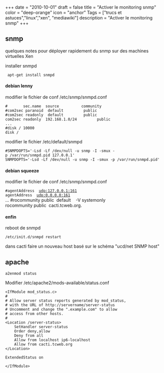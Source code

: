+++
date = "2010-10-01"
draft = false
title = "Activer le monitoring snmp"
color = "deep-orange"
icon = "anchor"
Tags = ["trucs et astuces","linux","xen", "mediawiki"]
description = "Activer le monitoring snmp"
+++

snmp
----

quelques notes pour déployer rapidement du snmp sur des machines
virtuelles Xen

installer snmpd

     apt-get install snmpd

#### debian lenny

modifier le fichier de conf /etc/snmp/snmpd.conf

    #       sec.name  source          community
    #com2sec paranoid  default         public
    #com2sec readonly  default         public
    com2sec readonly  192.168.1.0/24         public
    ...
    #disk / 10000
    disk /

modifier le fichier /etc/default/snmpd

    #SNMPDOPTS='-Lsd -Lf /dev/null -u snmp -I -smux -p /var/run/snmpd.pid 127.0.0.1'
    SNMPDOPTS='-Lsd -Lf /dev/null -u snmp -I -smux -p /var/run/snmpd.pid'

#### debian squeeze

modifier le fichier de conf /etc/snmp/snmpd.conf

`#agentAddress  `[`udp:127.0.0.1:161`](udp:127.0.0.1:161)\
`agentAddress  `[`udp:0.0.0.0:161`](udp:0.0.0.0:161)\
    ...
    #rocommunity public  default    -V systemonly
    rocommunity public  cacti.tcweb.org.

#### enfin

reboot de snmpd

    /etc/init.d/snmpd restart

dans cacti faire un nouveau host basé sur le schéma "ucd/net SNMP host"

apache
------

    a2enmod status

Modifier /etc/apache2/mods-available/status.conf


    <IfModule mod_status.c>
    #
    # Allow server status reports generated by mod_status,
    # with the URL of http://servername/server-status
    # Uncomment and change the ".example.com" to allow
    # access from other hosts.
    #
    <Location /server-status>
        SetHandler server-status
        Order deny,allow
        Deny from all
        Allow from localhost ip6-localhost
        Allow from cacti.tcweb.org
    </Location>

    ExtendedStatus on

    </IfModule>
